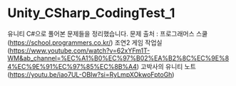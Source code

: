 # Unity_CSharp_CodingTest_1
유니티 C#으로 풀어본 문제들을 정리했습니다. 
문제 출처 : 프로그래머스 스쿨(https://school.programmers.co.kr/)
           조연2 게임 작업실(https://www.youtube.com/watch?v=62xYFm1T-WM&ab_channel=%EC%A1%B0%EC%97%B02%EA%B2%8C%EC%9E%84%EC%9E%91%EC%97%85%EC%8B%A4)
           고박사의 유니티 노트(https://youtu.be/iao7UL-OBIw?si=RyLmpXOkwoFptoGh)
